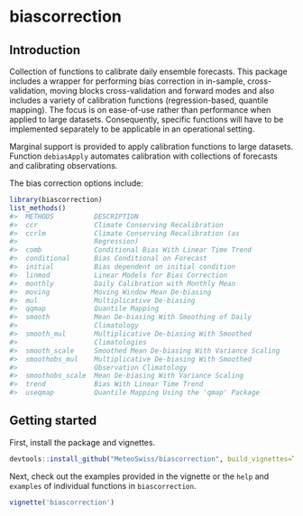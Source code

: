 biascorrection
==============

Introduction
------------

Collection of functions to calibrate daily ensemble forecasts. This
package includes a wrapper for performing bias correction in in-sample,
cross-validation, moving blocks cross-validation and forward modes and
also includes a variety of calibration functions (regression-based,
quantile mapping). The focus is on ease-of-use rather than performance
when applied to large datasets. Consequently, specific functions will
have to be implemented separately to be applicable in an operational
setting.

Marginal support is provided to apply calibration functions to large
datasets. Function `debiasApply` automates calibration with collections
of forecasts and calibrating observations.

The bias correction options include:

``` r
library(biascorrection)
list_methods()
#>  METHODS          DESCRIPTION                                   
#>  ccr              Climate Conserving Recalibration              
#>  ccrlm            Climate Conserving Recalibration (as          
#>                   Regression)                                   
#>  comb             Conditional Bias With Linear Time Trend       
#>  conditional      Bias Conditional on Forecast                  
#>  initial          Bias dependent on initial condition           
#>  linmod           Linear Models for Bias Correction             
#>  monthly          Daily Calibration with Monthly Mean           
#>  moving           Moving Window Mean De-biasing                 
#>  mul              Multiplicative De-biasing                     
#>  qqmap            Quantile Mapping                              
#>  smooth           Mean De-biasing With Smoothing of Daily       
#>                   Climatology                                   
#>  smooth_mul       Multiplicative De-biasing With Smoothed       
#>                   Climatologies                                 
#>  smooth_scale     Smoothed Mean De-biasing With Variance Scaling
#>  smoothobs_mul    Multiplicative De-biasing With Smoothed       
#>                   Observation Climatology                       
#>  smoothobs_scale  Mean De-biasing With Variance Scaling         
#>  trend            Bias With Linear Time Trend                   
#>  useqmap          Quantile Mapping Using the 'qmap' Package
```

Getting started
---------------

First, install the package and vignettes.

``` r
devtools::install_github("MeteoSwiss/biascorrection", build_vignettes=TRUE)
```

Next, check out the examples provided in the vignette or the `help` and
`examples` of individual functions in `biascorrection`.

``` r
vignette('biascorrection')
```
